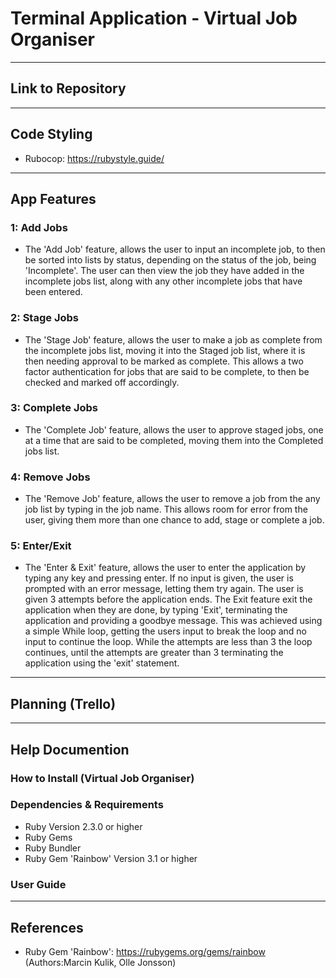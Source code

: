 # Terminal Application - Virtual Job Organiser
---

## Link to Repository

---
## Code Styling
- Rubocop: https://rubystyle.guide/
---
## App Features
### 1: Add Jobs
- The 'Add Job' feature, allows the user to input an incomplete job, to then be sorted into lists by status, depending on the status of the job, being 'Incomplete'. The user can then view the job they have added in the incomplete jobs list, along with any other incomplete jobs that have been entered.

### 2: Stage Jobs
- The 'Stage Job' feature, allows the user to make a job as complete from the incomplete jobs list, moving it into the Staged job list, where it is then needing approval to be marked as complete. This allows a two factor authentication for jobs that are said to be complete, to then be checked and marked off accordingly. 
### 3: Complete Jobs
- The 'Complete Job' feature, allows the user to approve staged jobs, one at a time that are said to be completed, moving them into the Completed jobs list.
### 4: Remove Jobs
- The 'Remove Job' feature, allows the user to remove a job from the any job list by typing in the job name. This allows room for error from the user, giving them more than one chance to add, stage or complete a job. 
### 5: Enter/Exit
- The 'Enter & Exit' feature, allows the user to enter the application by typing any key and pressing enter. If no input is given, the user is prompted with an error message, letting them try again. The user is given 3 attempts before the application ends. The Exit feature exit the application when they are done, by typing 'Exit', terminating the application and providing a goodbye message. This was achieved using a simple While loop, getting the users input to break the loop and no input to continue the loop. While the attempts are less than 3 the loop continues, until the attempts are greater than 3 terminating the application using the 'exit' statement.
--- 
## Planning (Trello)

---
## Help Documention
### How to Install (Virtual Job Organiser)

### Dependencies & Requirements
- Ruby Version 2.3.0 or higher
- Ruby Gems
- Ruby Bundler
- Ruby Gem 'Rainbow' Version 3.1 or higher

### User Guide

---
## References
- Ruby Gem 'Rainbow': https://rubygems.org/gems/rainbow (Authors:Marcin Kulik, Olle Jonsson)